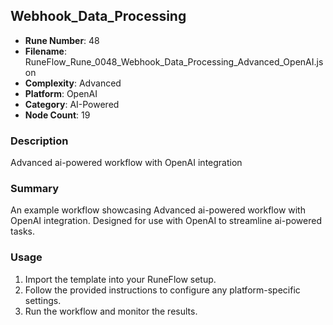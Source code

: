 ## Webhook_Data_Processing

- **Rune Number**: 48
- **Filename**: RuneFlow_Rune_0048_Webhook_Data_Processing_Advanced_OpenAI.json
- **Complexity**: Advanced
- **Platform**: OpenAI
- **Category**: AI-Powered
- **Node Count**: 19

### Description
Advanced ai-powered workflow with OpenAI integration

### Summary
An example workflow showcasing Advanced ai-powered workflow with OpenAI integration. Designed for use with OpenAI to streamline ai-powered tasks.

### Usage
1. Import the template into your RuneFlow setup.
2. Follow the provided instructions to configure any platform-specific settings.
3. Run the workflow and monitor the results.

